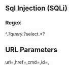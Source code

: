 

## Sql Injection (SQLi)

### Regex

^.*?query.*?select.*?

## URL Parameters

url=,href=,cmd=,id=, 